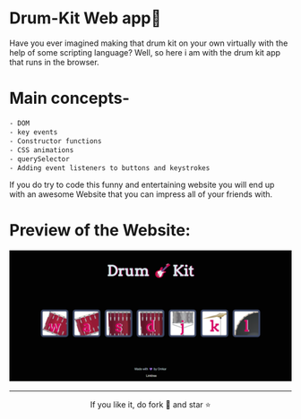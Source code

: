 # Drum-Kit Web app🎸
Have you ever imagined making that drum kit on your own virtually with the help of some scripting language? Well, so here i am with the drum kit app that runs in the browser. <br>


# Main concepts-
    - DOM
    - key events
    - Constructor functions
    - CSS animations
    - querySelector
    - Adding event listeners to buttons and keystrokes
    
If you do try to code this funny and entertaining website you will end up with an awesome Website
that you can impress all of your friends with.

# Preview of the Website:
 
<p align="center">
  <img src="drumkit.png" alt=""></center>
</p>

<hr>
<p align="center">If you like it, do fork 🍴 and star ⭐</p>
